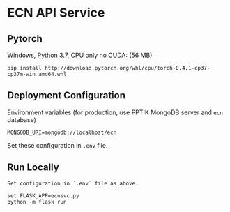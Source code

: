 # ECN API Service

## Pytorch

Windows, Python 3.7, CPU only no CUDA: (56 MB)

    pip install http://download.pytorch.org/whl/cpu/torch-0.4.1-cp37-cp37m-win_amd64.whl


## Deployment Configuration

Environment variables (for production, use PPTIK MongoDB server and `ecn` database)

    MONGODB_URI=mongodb://localhost/ecn

Set these configuration in `.env` file.

## Run Locally

    Set configuration in `.env` file as above.

    set FLASK_APP=ecnsvc.py
    python -m flask run
